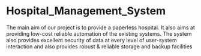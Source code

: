 # Hospital_Management_System
The main aim of our project is to provide a paperless hospital. It also  aims at providing low-cost reliable automation of the existing systems. The  system also provides excellent security of data at every level of user-system  interaction and also provides robust &amp; reliable storage and backup facilities
